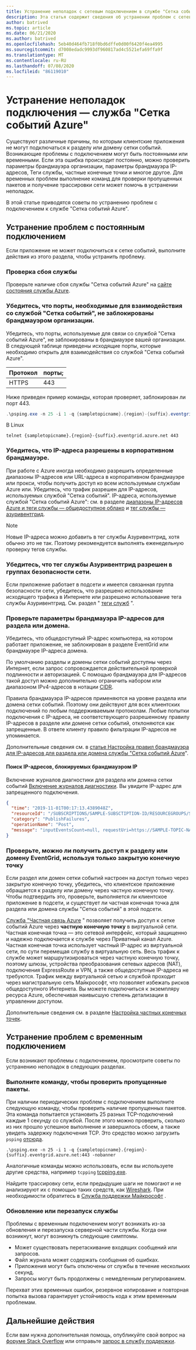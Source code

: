```yaml
---
title: Устранение неполадок с сетевым подключением в службе "Сетка событий Azure" | Документация Майкрософт
description: Эта статья содержит сведения об устранении проблем с сетевым подключением в службе "Сетка событий Azure".
author: batrived
ms.topic: article
ms.date: 06/21/2020
ms.author: batrived
ms.openlocfilehash: 5eb40d464fb718f0bd6dffe0d00f6420f4ea4995
ms.sourcegitcommit: d7008edadc9993df960817ad4c5521efa69ffa9f
ms.translationtype: MT
ms.contentlocale: ru-RU
ms.lasthandoff: 07/08/2020
ms.locfileid: "86119010"
---
```

# <a name="troubleshoot-connectivity-issues---azure-event-grid"></a>Устранение неполадок подключения — служба "Сетка событий Azure"

Существуют различные причины, по которым клиентские приложения не могут подключаться к разделу или домену сетки событий. Возникающие проблемы с подключением могут быть постоянными или временными. Если эта ошибка происходит постоянно, можно проверить параметры брандмауэра организации, параметры брандмауэра IP-адресов, Теги службы, частные конечные точки и многое другое. Для временных проблем выполнение команд для проверки пропущенных пакетов и получение трассировки сети может помочь в устранении неполадок.

В этой статье приводятся советы по устранению проблем с подключением к службе "Сетка событий Azure".

## <a name="troubleshoot-permanent-connectivity-issues"></a>Устранение проблем с постоянным подключением

Если приложение не может подключиться к сетке событий, выполните действия из этого раздела, чтобы устранить проблему.

### <a name="check-if-there-is-a-service-outage"></a>Проверка сбоя службы

Проверьте наличие сбоя службы "Сетка событий Azure" на [сайте состояния службы Azure](https://azure.microsoft.com/status/).

### <a name="check-if-the-ports-required-to-communicate-with-event-grid-arent-blocked-by-organizations-firewall"></a>Убедитесь, что порты, необходимые для взаимодействия со службой "Сетка событий", не заблокированы брандмауэром организации.

Убедитесь, что порты, используемые для связи со службой "Сетка событий Azure", не заблокированы в брандмауэре вашей организации. В следующей таблице приведены исходящие порты, которые необходимо открыть для взаимодействия со службой "Сетка событий Azure".

| Протокол | порты; |
| -------- | ----- |
| HTTPS    | 443   |

Ниже приведен пример команды, которая проверяет, заблокирован ли порт 443.

```powershell
.\psping.exe -n 25 -i 1 -q {sampletopicname}.{region}-{suffix}.eventgrid.azure.net:443 -nobanner
```

В Linux

```shell
telnet {sampletopicname}.{region}-{suffix}.eventgrid.azure.net 443
```

### <a name="verify-that-ip-addresses-are-allowed-in-your-corporate-firewall"></a>Убедитесь, что IP-адреса разрешены в корпоративном брандмауэре.

При работе с Azure иногда необходимо разрешить определенные диапазоны IP-адресов или URL-адреса в корпоративном брандмауэре или прокси, чтобы получить доступ ко всем используемым службам Azure или. Убедитесь, что трафик разрешен для IP-адресов, используемых службой "Сетка событий". IP-адреса, используемые службой "Сетка событий Azure": см. в разделе [диапазоны IP-адресов Azure и теги службы — общедоступное облако](https://www.microsoft.com/download/details.aspx?id=56519) и [тег службы — азуривентгрид](network-security.md#service-tags).

> [!NOTE]
> Новые IP-адреса можно добавить в тег службы Азуривентгрид, хотя обычно это не так. Поэтому рекомендуется выполнять еженедельную проверку тегов службы.

### <a name="verify-that-azureeventgrid-service-tag-is-allowed-in-your-network-security-groups"></a>Убедитесь, что тег службы Азуривентгрид разрешен в группах безопасности сети.

Если приложение работает в подсети и имеется связанная группа безопасности сети, убедитесь, что разрешено использование исходящего трафика в Интернете или разрешено использование тега службы Азуривентгрид. См. раздел " [теги служб](../virtual-network/service-tags-overview.md) ".

### <a name="check-the-ip-firewall-settings-for-your-topicdomain"></a>Проверьте параметры брандмауэра IP-адресов для раздела или домена.

Убедитесь, что общедоступный IP-адрес компьютера, на котором работает приложение, не заблокирован в разделе EventGrid или брандмауэре IP-адреса домена.

По умолчанию разделы и домены сетки событий доступны через Интернет, если запрос сопровождается действительной проверкой подлинности и авторизацией. С помощью брандмауэра для IP-адресов такой доступ можно дополнительно ограничить набором или диапазоном IPv4-адресов в нотации [CIDR](https://en.wikipedia.org/wiki/Classless_Inter-Domain_Routing).

Правила брандмауэра IP-адресов применяются на уровне раздела или домена сетки событий. Поэтому они действуют для всех клиентских подключений по любым поддерживаемым протоколам. Любые попытки подключения с IP-адреса, не соответствующего разрешенному правилу IP-адресов в разделе или домене сетки событий, отклоняются как запрещенные. В ответе клиенту правило фильтрации IP-адресов не упоминается.

Дополнительные сведения см. в [статье Настройка правил брандмауэра для IP-адресов для раздела или домена службы "Сетка событий Azure](configure-firewall.md)".

#### <a name="find-the-ip-addresses-blocked-by-ip-firewall"></a>Поиск IP-адресов, блокируемых брандмауэром IP

Включение журналов диагностики для раздела или домена сетки событий [Включение журналов диагностики](enable-diagnostic-logs-topic.md#enable-diagnostic-logs-for-a-custom-topic). Вы увидите IP-адрес для запрещенного подключения.

```json
{
  "time": "2019-11-01T00:17:13.4389048Z",
  "resourceId": "/SUBSCRIPTIONS/SAMPLE-SUBSCTIPTION-ID/RESOURCEGROUPS/SAMPLE-RESOURCEGROUP-NAME/PROVIDERS/MICROSOFT.EVENTGRID/TOPICS/SAMPLE-TOPIC-NAME",
  "category": "PublishFailures",
  "operationName": "Post",
  "message": "inputEventsCount=null, requestUri=https://SAMPLE-TOPIC-NAME.region-suffix.eventgrid.azure.net/api/events, publisherInfo=PublisherInfo(category=User, inputSchema=EventGridEvent, armResourceId=/SUBSCRIPTIONS/SAMPLE-SUBSCTIPTION-ID/RESOURCEGROUPS/SAMPLE-RESOURCEGROUP-NAME/PROVIDERS/MICROSOFT.EVENTGRID/TOPICS/SAMPLE-TOPIC-NAME), httpStatusCode=Forbidden, errorType=ClientIPRejected, errorMessage=Publishing to SAMPLE-TOPIC-NAME.{region}-{suffix}.EVENTGRID.AZURE.NET by client {clientIp} is rejected due to IpAddress filtering rules."
}
```

### <a name="check-if-the-eventgrid-topicdomain-can-be-accessed-using-only-a-private-endpoint"></a>Проверьте, можно ли получить доступ к разделу или домену EventGrid, используя только закрытую конечную точку

Если раздел или домен сетки событий настроен на доступ только через закрытую конечную точку, убедитесь, что клиентское приложение обращается к разделу или домену через частную конечную точку. Чтобы подтвердить это, проверьте, выполняется ли клиентское приложение в подсети, и существует ли частная конечная точка для раздела или домена службы "Сетка событий" в этой подсети.

[Служба "Частная связь Azure](../private-link/private-link-overview.md) " позволяет получить доступ к сетке событий Azure через **частную конечную точку** в виртуальной сети. Частная конечная точка — это сетевой интерфейс, который защищенно и надежно подключается к службе через Приватный канал Azure. Частная конечная точка использует частный IP-адрес из виртуальной сети, по сути перемещая службу в виртуальную сеть. Весь трафик к службе может маршрутизироваться через частную конечную точку, поэтому шлюзы, устройства преобразования сетевых адресов (NAT), подключения ExpressRoute и VPN, а также общедоступные IP-адреса не требуются. Трафик между виртуальной сетью и службой проходит через магистральную сеть Майкрософт, что позволяет избежать рисков общедоступного Интернета. Вы можете подключиться к экземпляру ресурса Azure, обеспечивая наивысшую степень детализации в управлении доступом.

Дополнительные сведения см. в разделе [Настройка частных конечных точек](configure-private-endpoints.md).

## <a name="troubleshoot-transient-connectivity-issues"></a>Устранение проблем с временным подключением

Если возникают проблемы с подключением, просмотрите советы по устранению неполадок в следующих разделах.

### <a name="run-the-command-to-check-dropped-packets"></a>Выполните команду, чтобы проверить пропущенные пакеты.

При наличии периодических проблем с подключением выполните следующую команду, чтобы проверить наличие пропущенных пакетов. Эта команда попытается установить 25 разных TCP-подключений каждые 1 секунду со службой. После этого можно проверить, сколько из них прошло успешное выполнение и завершилось сбоем, а также увидеть задержку подключения TCP. Это средство можно загрузить `psping` [отсюда](/sysinternals/downloads/psping).

```shell
.\psping.exe -n 25 -i 1 -q {sampletopicname}.{region}-{suffix}.eventgrid.azure.net:443 -nobanner
```

Аналогичные команды можно использовать, если вы используете другие средства, например `tcpping` [tcpping.exe](https://www.elifulkerson.com/projects/tcping.php).

Найдите трассировку сети, если предыдущие шаги не помогают и не анализируют их с помощью таких средств, как [Wireshark](https://www.wireshark.org/). При необходимости обратитесь в [Служба поддержки Майкрософт](https://support.microsoft.com/) .

### <a name="service-upgradesrestarts"></a>Обновление или перезапуск службы

Проблемы с временным подключением могут возникать из-за обновления и перезапуска серверной части службы. Когда они возникнут, могут возникнуть следующие симптомы.

- Может существовать перетаскивание входящих сообщений или запросов.
- Файл журнала может содержать сообщения об ошибках.
- Приложения могут быть отключены от службы в течение нескольких секунд.
- Запросы могут быть продолжены с немедленным регулированием.

Перехват этих временных ошибок, резервное копирование и повторная попытка вызова гарантирует устойчивость кода к этим временным проблемам.

## <a name="next-steps"></a>Дальнейшие действия

Если вам нужна дополнительная помощь, опубликуйте свой вопрос на [форуме Stack Overflow](https://stackoverflow.com/questions/tagged/azure-eventgrid) или отправьте [запрос в службу поддержки](https://azure.microsoft.com/support/options/).
